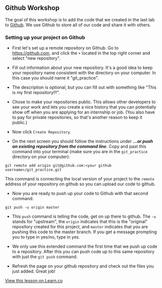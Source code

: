 

## Github Workshop

The goal of this workshop is to add the code that we created in the last lab to [Github](https://github.com/). We use Github to store all of our code and share it with others. 

### Setting up your project on Github

* First let's set up a remote repository on Github. Go to https://github.com, and click the `+` located in the top right corner and select "new repository". 

* Fill out information about your new repository. It's a good idea to keep your repository name consistent with the directory on your computer. In this case you should name it "git_practice". 

* The description is optional, but you can fill out with something like "This is my first repository!!!".

* Chose to make your repositories public. This allows other developers to see your work and lets you create a nice history that you can potentially show off when you are applying for an internship or job. (You also have to pay for private repositories, so that's another reason to keep it public.) 

* Now click `Create Repository`.

* On the next screen you should follow the instructions under ***…or push an existing repository from the command line***. Copy and past this command into your terminal (make sure you are in the `git_practice` directory on your computer):

`git remote add origin git@github.com:<your github username>/git_practice.git`

  This command is connecting the local version of your project to the `remote` address of your repository on github so you can upload our code to github.

* Now you are ready to push up your code to Github with that second command: 

`git push -u origin master`

* This `push` command is telling the code, get on up there to github. The `-u` stands for "upstream", the `origin` indicates that this is the "original" repository created for this project, and `master` indicates that you are pushing this code to the master branch. If you get a message prompting you to type in yes/no, type in yes. 

* We only use this extended command the first time that we push up code to a repository. After this you can push code up to this same repository with just the `git push` command.

* Refresh the page on your github repository and check out the files you just added. Great job!

<a href='https://learn.co/lessons/hs-github-lab' data-visibility='hidden'>View this lesson on Learn.co</a>
